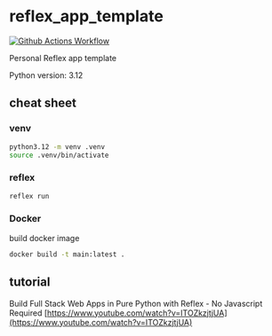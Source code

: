 # reflex_app_template

[![Github Actions Workflow](https://github.com/DiogoCarapito/reflex_app_template/actions/workflows/main.yaml/badge.svg)](https://github.com/DiogoCarapito/relfex_app_template/actions/workflows/main.yaml)

Personal Reflex app template

Python version: 3.12

## cheat sheet

### venv

```bash
python3.12 -m venv .venv
source .venv/bin/activate
```

### reflex

```bash
reflex run
```

### Docker

build docker image

```bash
docker build -t main:latest .
```

## tutorial

Build Full Stack Web Apps in Pure Python with Reflex - No Javascript Required [https://www.youtube.com/watch?v=ITOZkzjtjUA](https://www.youtube.com/watch?v=ITOZkzjtjUA)

